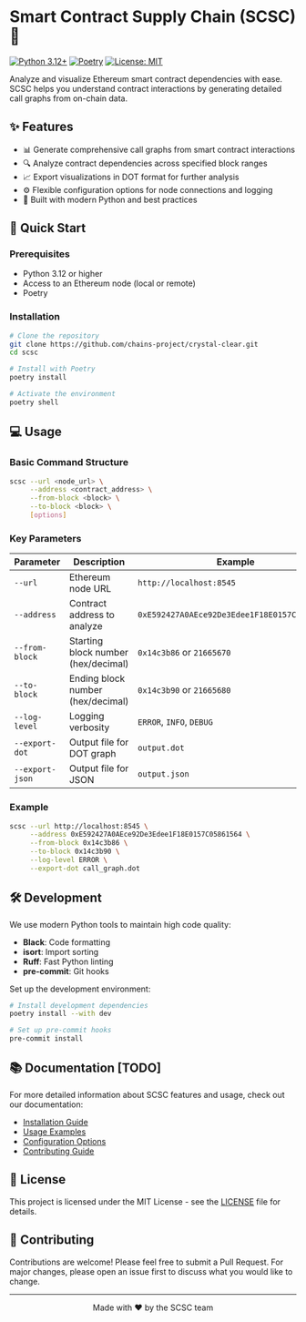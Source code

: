 # Smart Contract Supply Chain (SCSC) 🔗

[![Python 3.12+](https://img.shields.io/badge/python-3.12+-blue.svg)](https://www.python.org/downloads/)
[![Poetry](https://img.shields.io/badge/poetry-dependency%20manager-blue)](https://python-poetry.org/)
[![License: MIT](https://img.shields.io/badge/License-MIT-yellow.svg)](https://opensource.org/licenses/MIT)

Analyze and visualize Ethereum smart contract dependencies with ease.
SCSC helps you understand contract interactions by generating detailed call graphs from on-chain data.

## ✨ Features

- 📊 Generate comprehensive call graphs from smart contract interactions
- 🔍 Analyze contract dependencies across specified block ranges
- 📈 Export visualizations in DOT format for further analysis
- ⚙️ Flexible configuration options for node connections and logging
- 🚀 Built with modern Python and best practices

## 🚀 Quick Start

### Prerequisites

- Python 3.12 or higher
- Access to an Ethereum node (local or remote)
- Poetry

### Installation

```bash
# Clone the repository
git clone https://github.com/chains-project/crystal-clear.git
cd scsc

# Install with Poetry
poetry install

# Activate the environment
poetry shell
```

## 💻 Usage

### Basic Command Structure

```bash
scsc --url <node_url> \
     --address <contract_address> \
     --from-block <block> \
     --to-block <block> \
     [options]
```

### Key Parameters

| Parameter | Description | Example |
|-----------|-------------|---------|
| `--url` | Ethereum node URL | `http://localhost:8545` |
| `--address` | Contract address to analyze | `0xE592427A0AEce92De3Edee1F18E0157C05861564` |
| `--from-block` | Starting block number (hex/decimal) | `0x14c3b86` or `21665670` |
| `--to-block` | Ending block number (hex/decimal) | `0x14c3b90` or `21665680` |
| `--log-level` | Logging verbosity | `ERROR`, `INFO`, `DEBUG` |
| `--export-dot` | Output file for DOT graph | `output.dot` |
| `--export-json` | Output file for JSON | `output.json` |

### Example

```bash
scsc --url http://localhost:8545 \
     --address 0xE592427A0AEce92De3Edee1F18E0157C05861564 \
     --from-block 0x14c3b86 \
     --to-block 0x14c3b90 \
     --log-level ERROR \
     --export-dot call_graph.dot
```

## 🛠️ Development

We use modern Python tools to maintain high code quality:

- **Black**: Code formatting
- **isort**: Import sorting
- **Ruff**: Fast Python linting
- **pre-commit**: Git hooks

Set up the development environment:

```bash
# Install development dependencies
poetry install --with dev

# Set up pre-commit hooks
pre-commit install
```

## 📚 Documentation [TODO]

For more detailed information about SCSC features and usage, check out our documentation:

- [Installation Guide](docs/installation.md)
- [Usage Examples](docs/examples.md)
- [Configuration Options](docs/configuration.md)
- [Contributing Guide](CONTRIBUTING.md)

## 📄 License

This project is licensed under the MIT License - see the [LICENSE](LICENSE) file for details.

## 🤝 Contributing

Contributions are welcome! Please feel free to submit a Pull Request. For major changes, please open an issue first to discuss what you would like to change.

---

<div align="center">
Made with ❤️ by the SCSC team
</div>